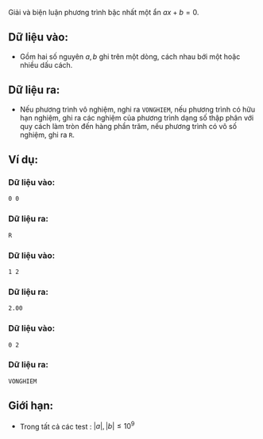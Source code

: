 Giải và biện luận phương trình bậc nhất một ẩn $ax+b=0$.

## Dữ liệu vào:
- Gồm hai số nguyên $a,b$ ghi trên một dòng, cách nhau bới một hoặc nhiều dấu cách.

## Dữ liệu ra:
- Nếu phương trình vô nghiệm, nghi ra `VONGHIEM`, nếu phương trình có hữu hạn nghiệm, ghi ra các nghiệm của phương trình dạng số thập phân với quy cách làm tròn đến hàng phần trăm, nếu phương trình có vô số nghiệm, ghi ra `R`.

## Ví dụ:
### Dữ liệu vào:
```
0 0
```

### Dữ liệu ra:
```
R
```

### Dữ liệu vào:
```
1 2
```

### Dữ liệu ra:
```
2.00
```

### Dữ liệu vào:
```
0 2
```

### Dữ liệu ra:
```
VONGHIEM
```

## Giới hạn:
- Trong tất cả các test : $|a|,|b|≤10^9$ 